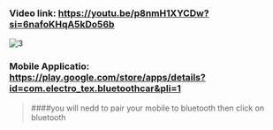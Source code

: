 ### Video link: https://youtu.be/p8nmH1XYCDw?si=6nafoKHqA5kDo56b
![3](https://github.com/user-attachments/assets/a49d847b-26ae-4507-8eb7-0a067322557b)

### Mobile Applicatio: https://play.google.com/store/apps/details?id=com.electro_tex.bluetoothcar&pli=1
> ####you will nedd to pair your mobile to bluetooth then click on bluetooth
> 
